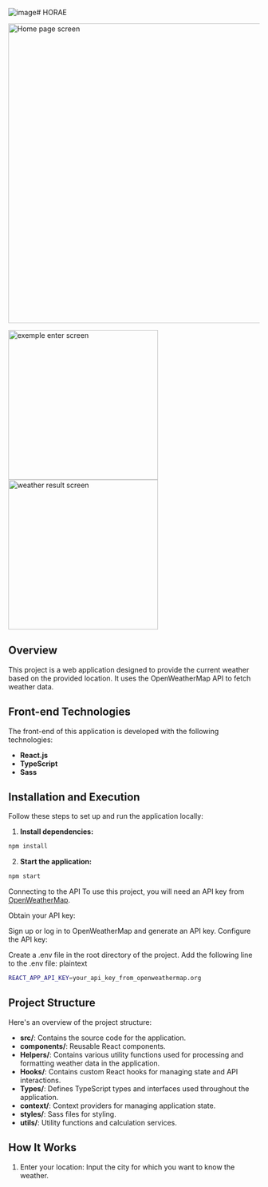 ![image](https://github.com/user-attachments/assets/e1e54c00-24bc-4f20-ae5d-f4f68effb272)# HORAE

<img src="https://media.discordapp.net/attachments/1268608877755236446/1268615870712643654/horae1.PNG?ex=66ad1219&is=66abc099&hm=fad56488aaa4751e980ca82e2480a4244316f7c1631501bf98b3e3d80244f30b&=&format=webp&quality=lossless&width=1419&height=676" alt="Home page screen"  style="width:600px; height:auto;">

<img src="https://media.discordapp.net/attachments/1268608877755236446/1268622394394939462/horae2.PNG?ex=66ad182c&is=66abc6ac&hm=869384577faaa8cd43d426ebebefe1a51cd6812417893be2ba9476738c8fc70f&=&format=webp&quality=lossless&width=1411&height=676" alt="exemple enter screen"  style="width:300px; height:auto;"><img src="https://media.discordapp.net/attachments/1268608877755236446/1268622393933435042/horae3.PNG?ex=66ad182c&is=66abc6ac&hm=4e8531fdb643a1fbc8d81ae417bd5fa0b1e2fbeedf6d0ff17aac5c80970dc37d&=&format=webp&quality=lossless&width=1397&height=676" alt="weather result screen"  style="width:300px; height:auto;">

## Overview

This project is a web application designed to provide the current weather based on the provided location. It uses the OpenWeatherMap API to fetch weather data.

## Front-end Technologies

The front-end of this application is developed with the following technologies:

- **React.js**
- **TypeScript**
- **Sass**

## Installation and Execution

Follow these steps to set up and run the application locally:

1. **Install dependencies:**
```bash
npm install
```

2. **Start the application:**

```bash
npm start
```
Connecting to the API
To use this project, you will need an API key from [OpenWeatherMap](URLhttps://openweathermap.org/).

Obtain your API key:

Sign up or log in to OpenWeatherMap and generate an API key.
Configure the API key:

Create a .env file in the root directory of the project.
Add the following line to the .env file:
plaintext

```bash
REACT_APP_API_KEY=your_api_key_from_openweathermap.org
```
## Project Structure

Here's an overview of the project structure:

  - **src/**: Contains the source code for the application.
  - **components/**: Reusable React components.
  - **Helpers/**: Contains various utility functions used for processing and formatting weather data in the application.
  - **Hooks/**: Contains custom React hooks for managing state and API interactions.
  - **Types/**: Defines TypeScript types and interfaces used throughout the application.
  - **context/**: Context providers for managing application state.
  - **styles/**: Sass files for styling.
  - **utils/**: Utility functions and calculation services.

## How It Works

1. Enter your location: Input the city for which you want to know the weather.
